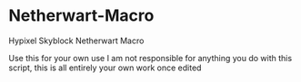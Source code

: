 # Netherwart-Macro
Hypixel Skyblock Netherwart Macro

Use this for your own use
I am not responsible for anything you do with this script, this is all entirely your own work once edited
